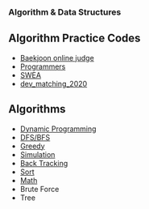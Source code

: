 ### Algorithm & Data Structures
## Algorithm Practice Codes
- [Baekjoon online judge](./algorithm_problems/boj)
- [Programmers](./algorithm_problems/programmers)
- [SWEA](./algorithm_problems/samsungsw)
- [dev_matching_2020](./algorithm_problems/dev_matching_2020)
## Algorithms
- [Dynamic Programming](algorithms/DP.md)
- [DFS/BFS](algorithms/DFS_BFS.md)
- [Greedy](algorithms/Greedy.md)
- [Simulation](algorithms/Simulation.md)
- [Back Tracking](algorithms/BackTracking.md)
- [Sort](algorithms/Sort.md)   
- [Math](algorithms/Math.md)
- Brute Force
- Tree

   
